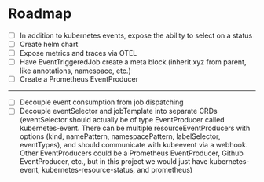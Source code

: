 # Roadmap

- [ ] In addition to kubernetes events, expose the ability to select on a status
- [ ] Create helm chart
- [ ] Expose metrics and traces via OTEL
- [ ] Have EventTriggeredJob create a meta block (inherit xyz from parent, like annotations, namespace, etc.)
- [ ] Create a Prometheus EventProducer

---

- [ ] Decouple event consumption from job dispatching
- [ ] Decouple eventSelector and jobTemplate into separate CRDs (eventSelector should actually be of type EventProducer called kubernetes-event. There can be multiple resourceEventProducers with options (kind, namePattern, namespacePattern, labelSelector, eventTypes), and should communicate with kubeevent via a webhook. Other EventProducers could be a Prometheus EventProducer, Github EventProducer, etc., but in this project we would just have kubernetes-event, kubernetes-resource-status, and prometheus)
